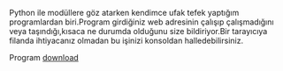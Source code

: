 <html><body><p>Python ile modüllere göz atarken kendimce ufak tefek yaptığım programlardan biri.Program girdiğiniz web adresinin çalışıp çalışmadığını veya taşındığı,kısaca ne durumda olduğunu size bildiriyor.Bir tarayıcıya filanda ihtiyacanız olmadan bu işinizi konsoldan halledebilirsiniz.

Program <a href="http://linux.piesso.com/programs/webtest.py">download</a></p></body></html>